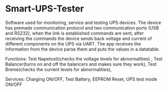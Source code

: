 # Smart-UPS-Tester


Software used for monitoring, service and testing UPS devices. The device has premade communication protocol and two communication ports (USB and RS232), when the link is established commands are sent, after receiving the commands the device sends back voltage and current of different components on the UPS via UART. The app receives the information from the device parse them and puts the values in a datatable. 

Functions: 
Test Napetosti(checks the voltage levels for abnormalities) ,
Test Balancer(turns on and off the balancers and makes sure they work),
Test Breme(checks the current levels for abnormalities),

Services: 
Charging ON/OFF,
Test Battery,
EEPROM Reset,
UPS test mode ON/OFF



